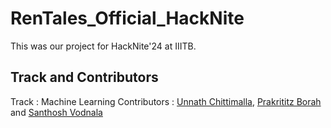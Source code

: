# RenTales_Official_HackNite
This was our project for HackNite'24 at IIITB.
## Track and Contributors
Track : Machine Learning
Contributors : [Unnath Chittimalla](https://github.com/AspiringPianist), [Prakrititz Borah](https://github.com/SweetBunny123) and [Santhosh Vodnala](https://github.com/vodnalasanthosh47)
